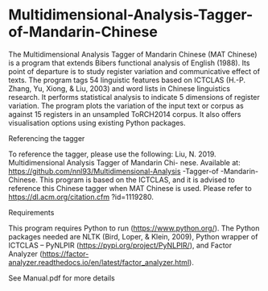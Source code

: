 # Multidimensional-Analysis-Tagger-of-Mandarin-Chinese

The Multidimensional Analysis Tagger of Mandarin Chinese (MAT Chinese) is a program that extends Bibers functional analysis of English (1988). Its point of departure is to study register variation and communicative effect of texts. The program tags 54 linguistic features based on ICTCLAS (H.-P. Zhang, Yu, Xiong, & Liu, 2003) and word lists in Chinese linguistics research. It performs statistical analysis to indicate 5 dimensions of register variation. The program plots the variation of the input text or corpus as against 15 registers in an unsampled ToRCH2014 corpus. It also offers visualisation options using existing Python packages.

Referencing the tagger

To reference the tagger, please use the following:
Liu, N. 2019. Multidimensional Analysis Tagger of Mandarin Chi- nese. Available at: https://github.com/nnl93/Multidimensional-Analysis -Tagger-of -Mandarin-Chinese.
This program is based on the ICTCLAS, and it is advised to reference this Chinese tagger when MAT Chinese is used. Please refer to https://dl.acm.org/citation.cfm ?id=1119280.

Requirements 

This program requires Python to run (https://www.python.org/). The Python packages needed are NLTK (Bird, Loper, & Klein, 2009), Python wrapper of ICTCLAS – PyNLPIR (https://pypi.org/project/PyNLPIR/), and Factor Analyzer (https://factor-analyzer.readthedocs.io/en/latest/factor_analyzer.html).

See Manual.pdf for more details
